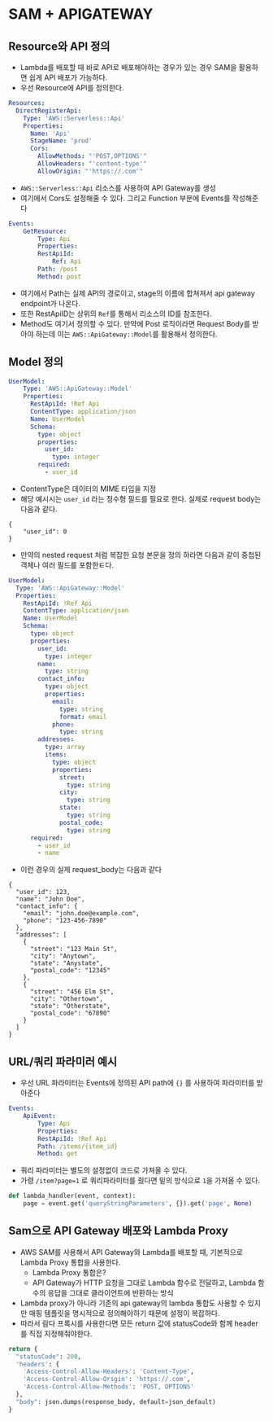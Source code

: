 # SAM + APIGATEWAY

## Resource와 API 정의

- Lambda를 배포할 때 바로 API로 배포해야하는 경우가 있는 경우 SAM을 활용하면 쉽게 API 배포가 가능하다.
- 우선 Resource에 API를 정의한다.

```yaml
Resources:
  DirectRegisterApi:
    Type: 'AWS::Serverless::Api'
    Properties:
      Name: 'Api'
      StageName: 'prod'
      Cors:
        AllowMethods: "'POST,OPTIONS'"
        AllowHeaders: "'content-type'"
        AllowOrigin: "'https://.com'"
```

- `AWS::Serverless::Api` 리소스를 사용하여 API Gateway를 생성
- 여기에서 Cors도 설정해줄 수 있다. 그리고 Function 부분에 Events를 작성해준다

```yaml
Events:
    GetResource:
        Type: Api
        Properties:
        RestApiId:
            Ref: Api
        Path: /post
        Method: post
```

- 여기에서 Path는 실제 API의 경로이고, stage의 이름에 합쳐져서 api gateway endpoint가 나온다.
- 또한 RestApiID는 상위의 `Ref`를 통해서 리소스의 ID를 참조한다.
- Method도 여기서 정의할 수 있다. 만약에 Post 로직이라면 Request Body를 받아야 하는데 이는 `AWS::ApiGateway::Model`를 활용해서 정의한다.

## Model 정의

```yaml
UserModel:
    Type: 'AWS::ApiGateway::Model'
    Properties:
      RestApiId: !Ref Api
      ContentType: application/json
      Name: UserModel
      Schema:
        type: object
        properties:
          user_id:
            type: integer
        required:
          - user_id
```

- ContentType은 데이터의 MIME 타입을 지정
- 해당 예시시는 `user_id` 라는 정수형 필드를 필요로 한다. 실제로 request body는 다음과 같다.

```
{
    "user_id": 0
}
```

- 만약의 nested request 처럼 복잡한 요청 본문을 정의 하라면 다음과 같이 중첩된 객체나 여러 필드를 포함한ㅌ다.

```yaml
UserModel:
  Type: 'AWS::ApiGateway::Model'
  Properties:
    RestApiId: !Ref Api
    ContentType: application/json
    Name: UserModel
    Schema:
      type: object
      properties:
        user_id:
          type: integer
        name:
          type: string
        contact_info:
          type: object
          properties:
            email:
              type: string
              format: email
            phone:
              type: string
        addresses:
          type: array
          items:
            type: object
            properties:
              street:
                type: string
              city:
                type: string
              state:
                type: string
              postal_code:
                type: string
      required:
        - user_id
        - name
```

- 이런 경우의 실제 request_body는 다음과 같다

```
{
  "user_id": 123,
  "name": "John Doe",
  "contact_info": {
    "email": "john.doe@example.com",
    "phone": "123-456-7890"
  },
  "addresses": [
    {
      "street": "123 Main St",
      "city": "Anytown",
      "state": "Anystate",
      "postal_code": "12345"
    },
    {
      "street": "456 Elm St",
      "city": "Othertown",
      "state": "Otherstate",
      "postal_code": "67890"
    }
  ]
}

```

## URL/쿼리 파라미러 예시

- 우선 URL 파라미터는 Events에 정의된 API path에 `{}` 를 사용하여 파라미터를 받아준다

```yaml
Events:
    ApiEvent:
        Type: Api
        Properties:
        RestApiId: !Ref Api
        Path: /items/{item_id}
        Method: get
```

- 쿼리 파라미터는 별도의 설정없이 코드로 가져올 수 있다.
- 가령 `/item?page=1` 로 쿼리파라미터를 줬다면 밑의 방식으로 `1`을 가져올 수 있다.

```python
def lambda_handler(event, context):
    page = event.get('queryStringParameters', {}).get('page', None)
```

## Sam으로 API Gateway 배포와 Lambda Proxy

- AWS SAM를 사용해서 API Gateway와 Lambda를 배포할 때, 기본적으로 Lambda Proxy 통합을 사용한다.
    - Lambda Proxy 통합은?
    - API Gateway가 HTTP 요청을 그대로 Lambda 함수로 전달하고, Lambda 함수의 응답을 그대로 클라이언트에 반환하는 방식
- Lambda proxy가 아니라 기존의 api gateway의 lambda 통합도 사용할 수 있지만 매핑 템플릿을 명시적으로 정의해야하기 때문에 설정이 복잡하다.
- 따라서 람다 프록시를 사용한다면 모든 return 값에 statusCode와 함께 header를 직접 지정해줘야한다.

```python
return {
  "statusCode": 200,
  'headers': {
    'Access-Control-Allow-Headers': 'Content-Type',
    'Access-Control-Allow-Origin': 'https://.com',
    'Access-Control-Allow-Methods': 'POST, OPTIONS'
  },
  "body": json.dumps(response_body, default=json_default)
}
```
